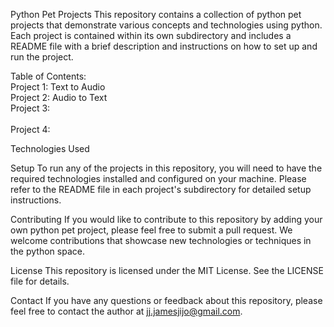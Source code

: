 Python Pet Projects This repository contains a collection of python pet projects that demonstrate various concepts and technologies using python. Each project is contained within its own subdirectory and includes a README file with a brief description and instructions on how to set up and run the project.

Table of Contents: 
</br>
Project 1: Text to Audio 
</br>
Project 2: Audio to Text
</br>
Project 3:  
</br>
Project 4: 

Technologies Used 

Setup To run any of the projects in this repository, you will need to have the required technologies installed and configured on your machine. Please refer to the README file in each project's subdirectory for detailed setup instructions.

Contributing If you would like to contribute to this repository by adding your own python pet project, please feel free to submit a pull request. We welcome contributions that showcase new technologies or techniques in the python space.

License This repository is licensed under the MIT License. See the LICENSE file for details.

Contact If you have any questions or feedback about this repository, please feel free to contact the author at jj.jamesjijo@gmail.com.
